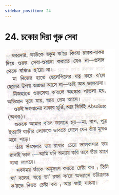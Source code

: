 ```yaml
---
sidebar_position: 24
---
```



# 24.   চকোর দিয়া গুরু সেবা

![চকোর দিয়া গুরু সেবা](../../../static/img/bengali/verse24.png)